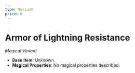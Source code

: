 ```yaml
---
type: Variant
price: 0
---
```

# Armor of Lightning Resistance

*Magical Variant*

- **Base Item**: Unknown
- **Magical Properties**: No magical properties described.


